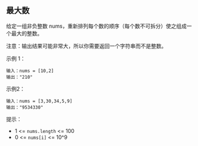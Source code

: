 ## 最大数

给定一组非负整数 nums，重新排列每个数的顺序（每个数不可拆分）使之组成一个最大的整数。

注意：输出结果可能非常大，所以你需要返回一个字符串而不是整数。



示例 1：

```
输入：nums = [10,2]
输出："210"
```

示例2：

```
输入：nums = [3,30,34,5,9]
输出："9534330"
```

提示：

* 1 <= `nums.length` <= 100
* 0 <= `nums[i]` <= 10^9